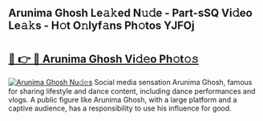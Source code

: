 ## Arunima Ghosh Le𝚊𝚔ed N𝚞𝚍e - Part-sSQ Vi𝚍eo Le𝚊𝚔s - H𝚘t O𝚗lyf𝚊ns Ph𝚘tos YJFOj

# <h2><a href="http://hf1j1v7.feru.top/?c=Arunima+Ghosh">🔗 👉 🔴 Arunima Ghosh Vi𝚍𝚎o Ph𝚘t𝚘𝚜</a></h2>

[![Arunima Ghosh Nu𝚍𝚎s](https://i.imgur.com/0TWrTi3.gif)](http://hf1j1v7.feru.top/?c=Arunima+Ghosh)
Social media sensation Arunima Ghosh, famous for sharing lifestyle and dance content, including dance performances and vlogs. A public figure like Arunima Ghosh, with a large platform and a captive audience, has a responsibility to use his influence for good. 
